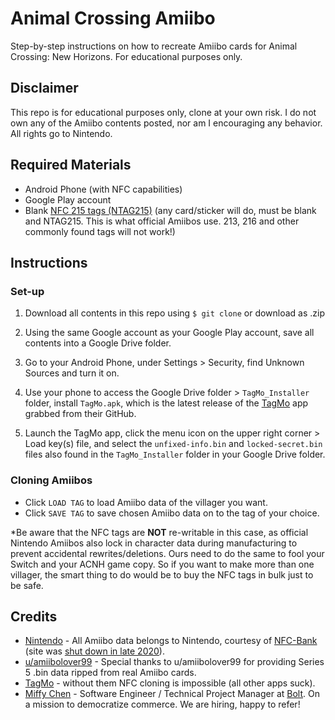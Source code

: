 # Animal Crossing Amiibo

Step-by-step instructions on how to recreate Amiibo cards for Animal Crossing: New Horizons. For educational purposes only.

## Disclaimer

This repo is for educational purposes only, clone at your own risk. I do not own any of the Amiibo contents posted, nor am I encouraging any behavior. All rights go to Nintendo.

## Required Materials

- Android Phone (with NFC capabilities)
- Google Play account
- Blank [NFC 215 tags (NTAG215)](https://www.amazon.com/s?k=nfc+215&ref=nb_sb_noss_2) (any card/sticker will do, must be blank and NTAG215. This is what official Amiibos use. 213, 216 and other commonly found tags will not work!)

## Instructions

### Set-up

1. Download all contents in this repo using `$ git clone` or download as .zip

2. Using the same Google account as your Google Play account, save all contents into a Google Drive folder.

3. Go to your Android Phone, under Settings > Security, find Unknown Sources and turn it on.

4. Use your phone to access the Google Drive folder > `TagMo_Installer` folder, install `TagMo.apk`, which is the latest release of the [TagMo](https://github.com/HiddenRamblings/TagMo/releases) app grabbed from their GitHub.

5. Launch the TagMo app, click the menu icon on the upper right corner > Load key(s) file, and select the `unfixed-info.bin` and `locked-secret.bin` files also found in the `TagMo_Installer` folder in your Google Drive folder.

### Cloning Amiibos

- Click `LOAD TAG` to load Amiibo data of the villager you want.
- Click `SAVE TAG` to save chosen Amiibo data on to the tag of your choice.

*Be aware that the NFC tags are **NOT** re-writable in this case, as official Nintendo Amiibos also lock in character data during manufacturing to prevent accidental rewrites/deletions. Ours need to do the same to fool your Switch and your ACNH game copy. So if you want to make more than one villager, the smart thing to do would be to buy the NFC tags in bulk just to be safe.

## Credits

- [Nintendo](https://animal-crossing.com/amiibo/) - All Amiibo data belongs to Nintendo, courtesy of [NFC-Bank](https://nfc-bank.com/bins.php?do=download&downloadid=1355) (site was [shut down in late 2020](https://amiibodoctor.com/2020/12/29/whatever-happened-to-nfc-bank/)).
- [u/amiibolover99](https://www.reddit.com/user/amiibolover99/) - Special thanks to u/amiibolover99 for providing Series 5 .bin data ripped from real Amiibo cards.
- [TagMo](https://github.com/HiddenRamblings/TagMo) - without them NFC cloning is impossible (all other apps suck).
- [Miffy Chen](https://www.linkedin.com/in/miffychen/) - Software Engineer / Technical Project Manager at [Bolt](https://www.bolt.com/).
On a mission to democratize commerce. We are hiring, happy to refer!
